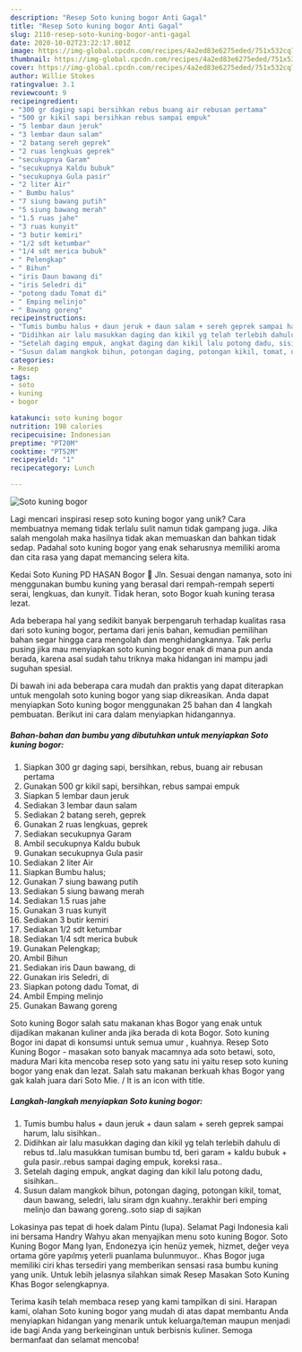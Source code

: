 ```yaml
---
description: "Resep Soto kuning bogor Anti Gagal"
title: "Resep Soto kuning bogor Anti Gagal"
slug: 2110-resep-soto-kuning-bogor-anti-gagal
date: 2020-10-02T23:22:17.801Z
image: https://img-global.cpcdn.com/recipes/4a2ed83e6275eded/751x532cq70/soto-kuning-bogor-foto-resep-utama.jpg
thumbnail: https://img-global.cpcdn.com/recipes/4a2ed83e6275eded/751x532cq70/soto-kuning-bogor-foto-resep-utama.jpg
cover: https://img-global.cpcdn.com/recipes/4a2ed83e6275eded/751x532cq70/soto-kuning-bogor-foto-resep-utama.jpg
author: Willie Stokes
ratingvalue: 3.1
reviewcount: 9
recipeingredient:
- "300 gr daging sapi bersihkan rebus buang air rebusan pertama"
- "500 gr kikil sapi bersihkan rebus sampai empuk"
- "5 lembar daun jeruk"
- "3 lembar daun salam"
- "2 batang sereh geprek"
- "2 ruas lengkuas geprek"
- "secukupnya Garam"
- "secukupnya Kaldu bubuk"
- "secukupnya Gula pasir"
- "2 liter Air"
- " Bumbu halus"
- "7 siung bawang putih"
- "5 siung bawang merah"
- "1.5 ruas jahe"
- "3 ruas kunyit"
- "3 butir kemiri"
- "1/2 sdt ketumbar"
- "1/4 sdt merica bubuk"
- " Pelengkap"
- " Bihun"
- "iris Daun bawang di"
- "iris Seledri di"
- "potong dadu Tomat di"
- " Emping melinjo"
- " Bawang goreng"
recipeinstructions:
- "Tumis bumbu halus + daun jeruk + daun salam + sereh geprek sampai harum, lalu sisihkan.."
- "Didihkan air lalu masukkan daging dan kikil yg telah terlebih dahulu di rebus td..lalu masukkan tumisan bumbu td, beri garam + kaldu bubuk + gula pasir..rebus sampai daging empuk, koreksi rasa.."
- "Setelah daging empuk, angkat daging dan kikil lalu potong dadu, sisihkan.."
- "Susun dalam mangkok bihun, potongan daging, potongan kikil, tomat, daun bawang, seledri, lalu siram dgn kuahny..terakhir beri emping melinjo dan bawang goreng..soto siap di sajikan"
categories:
- Resep
tags:
- soto
- kuning
- bogor

katakunci: soto kuning bogor 
nutrition: 198 calories
recipecuisine: Indonesian
preptime: "PT20M"
cooktime: "PT52M"
recipeyield: "1"
recipecategory: Lunch

---
```



![Soto kuning bogor](https://img-global.cpcdn.com/recipes/4a2ed83e6275eded/751x532cq70/soto-kuning-bogor-foto-resep-utama.jpg)

Lagi mencari inspirasi resep soto kuning bogor yang unik? Cara membuatnya memang tidak terlalu sulit namun tidak gampang juga. Jika salah mengolah maka hasilnya tidak akan memuaskan dan bahkan tidak sedap. Padahal soto kuning bogor yang enak seharusnya memiliki aroma dan cita rasa yang dapat memancing selera kita.

Kedai Soto Kuning PD HASAN Bogor 📍 Jln. Sesuai dengan namanya, soto ini menggunakan bumbu kuning yang berasal dari rempah-rempah seperti serai, lengkuas, dan kunyit. Tidak heran, soto Bogor kuah kuning terasa lezat.

Ada beberapa hal yang sedikit banyak berpengaruh terhadap kualitas rasa dari soto kuning bogor, pertama dari jenis bahan, kemudian pemilihan bahan segar hingga cara mengolah dan menghidangkannya. Tak perlu pusing jika mau menyiapkan soto kuning bogor enak di mana pun anda berada, karena asal sudah tahu triknya maka hidangan ini mampu jadi suguhan spesial.


Di bawah ini ada beberapa cara mudah dan praktis yang dapat diterapkan untuk mengolah soto kuning bogor yang siap dikreasikan. Anda dapat menyiapkan Soto kuning bogor menggunakan 25 bahan dan 4 langkah pembuatan. Berikut ini cara dalam menyiapkan hidangannya.

<!--inarticleads1-->

##### Bahan-bahan dan bumbu yang dibutuhkan untuk menyiapkan Soto kuning bogor:

1. Siapkan 300 gr daging sapi, bersihkan, rebus, buang air rebusan pertama
1. Gunakan 500 gr kikil sapi, bersihkan, rebus sampai empuk
1. Siapkan 5 lembar daun jeruk
1. Sediakan 3 lembar daun salam
1. Sediakan 2 batang sereh, geprek
1. Gunakan 2 ruas lengkuas, geprek
1. Sediakan secukupnya Garam
1. Ambil secukupnya Kaldu bubuk
1. Gunakan secukupnya Gula pasir
1. Sediakan 2 liter Air
1. Siapkan  Bumbu halus;
1. Gunakan 7 siung bawang putih
1. Sediakan 5 siung bawang merah
1. Sediakan 1.5 ruas jahe
1. Gunakan 3 ruas kunyit
1. Sediakan 3 butir kemiri
1. Sediakan 1/2 sdt ketumbar
1. Sediakan 1/4 sdt merica bubuk
1. Gunakan  Pelengkap;
1. Ambil  Bihun
1. Sediakan iris Daun bawang, di
1. Gunakan iris Seledri, di
1. Siapkan potong dadu Tomat, di
1. Ambil  Emping melinjo
1. Gunakan  Bawang goreng


Soto kuning Bogor salah satu makanan khas Bogor yang enak untuk dijadikan makanan kuliner anda jika berada di kota Bogor. Soto kuning Bogor ini dapat di konsumsi untuk semua umur , kuahnya. Resep Soto Kuning Bogor - masakan soto banyak macamnya ada soto betawi, soto, madura Mari kita mencoba resep soto yang satu ini yaitu resep soto kuning bogor yang enak dan lezat. Salah satu makanan berkuah khas Bogor yang gak kalah juara dari Soto Mie. / It is an icon with title. 

<!--inarticleads2-->

##### Langkah-langkah menyiapkan Soto kuning bogor:

1. Tumis bumbu halus + daun jeruk + daun salam + sereh geprek sampai harum, lalu sisihkan..
1. Didihkan air lalu masukkan daging dan kikil yg telah terlebih dahulu di rebus td..lalu masukkan tumisan bumbu td, beri garam + kaldu bubuk + gula pasir..rebus sampai daging empuk, koreksi rasa..
1. Setelah daging empuk, angkat daging dan kikil lalu potong dadu, sisihkan..
1. Susun dalam mangkok bihun, potongan daging, potongan kikil, tomat, daun bawang, seledri, lalu siram dgn kuahny..terakhir beri emping melinjo dan bawang goreng..soto siap di sajikan


Lokasinya pas tepat di hoek dalam Pintu (lupa). Selamat Pagi Indonesia kali ini bersama Handry Wahyu akan menyajikan menu soto kuning Bogor. Soto Kuning Bogor Mang Iyan, Endonezya için henüz yemek, hizmet, değer veya ortama göre yapılmış yeterli puanlama bulunmuyor.. Khas Bogor juga memiliki ciri khas tersediri yang memberikan sensasi rasa bumbu kuning yang unik. Untuk lebih jelasnya silahkan simak Resep Masakan Soto Kuning Khas Bogor selengkapnya. 

Terima kasih telah membaca resep yang kami tampilkan di sini. Harapan kami, olahan Soto kuning bogor yang mudah di atas dapat membantu Anda menyiapkan hidangan yang menarik untuk keluarga/teman maupun menjadi ide bagi Anda yang berkeinginan untuk berbisnis kuliner. Semoga bermanfaat dan selamat mencoba!

